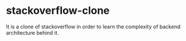 # stackoverflow-clone
It is a clone of stackoverflow in order to learn the complexity of backend architecture behind it.
